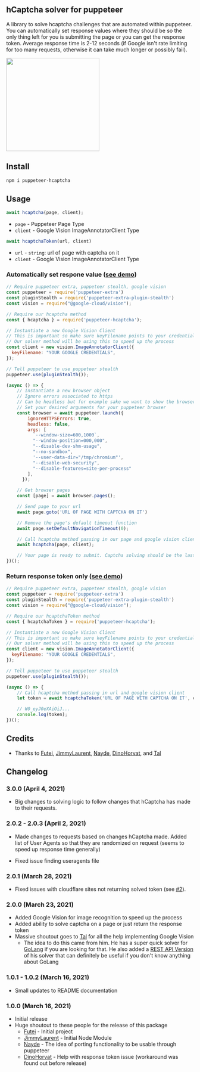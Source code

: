 ## hCaptcha solver for puppeteer

A library to solve hcaptcha challenges that are automated within puppeteer. You can automatically set response values where they should be so the only thing left for you is submitting the page or you can get the response token. Average response time is 2-12 seconds (if Google isn't rate limiting for too many requests, otherwise it can take much longer or possibly fail).

<img src="images/demo.gif" height="250px"/>

## Install

```bash
npm i puppeteer-hcaptcha
```

## Usage

```javascript
await hcaptcha(page, client);
```
- `page` - Puppeteer Page Type
- `client` - Google Vision ImageAnnotatorClient Type

```javascript
await hcaptchaToken(url, client)
```
- `url` - `string`: url of page with captcha on it
- `client` - Google Vision ImageAnnotatorClient Type

### Automatically set respone value ([see demo](https://github.com/aw1875/puppeteer-hcaptcha/blob/master/demos/solve.js))

```javascript
// Require puppeteer extra, puppeteer stealth, google vision
const puppeteer = require('puppeteer-extra')
const pluginStealth = require('puppeteer-extra-plugin-stealth')
const vision = require("@google-cloud/vision");

// Require our hcaptcha method
const { hcaptcha } = require('puppeteer-hcaptcha');

// Instantiate a new Google Vision Client
// This is important so make sure keyFilename points to your credentials
// Our solver method will be using this to speed up the process
const client = new vision.ImageAnnotatorClient({
  keyFilename: "YOUR GOOGLE CREDENTIALS",
});

// Tell puppeteer to use puppeteer stealth
puppeteer.use(pluginStealth());

(async () => {
    // Instantiate a new browser object
    // Ignore errors associated to https
    // Can be headless but for example sake we want to show the browser
    // Set your desired arguments for your puppeteer browser
    const browser = await puppeteer.launch({
        ignoreHTTPSErrors: true,
        headless: false,
        args: [
          `--window-size=600,1000`,
          "--window-position=000,000",
          "--disable-dev-shm-usage",
          "--no-sandbox",
          '--user-data-dir="/tmp/chromium"',
          "--disable-web-security",
          "--disable-features=site-per-process"
        ],
      });

    // Get browser pages
    const [page] = await browser.pages();

    // Send page to your url
    await page.goto('URL OF PAGE WITH CAPTCHA ON IT')

    // Remove the page's default timeout function
    await page.setDefaultNavigationTimeout(0);

    // Call hcaptcha method passing in our page and google vision client
    await hcaptcha(page, client);

    // Your page is ready to submit. Captcha solving should be the last function on your page so we don't have to worry about the response token expiring.
})();
```

### Return response token only ([see demo](https://github.com/aw1875/puppeteer-hcaptcha/blob/master/demos/token.js))
```javascript
// Require puppeteer extra, puppeteer stealth, google vision
const puppeteer = require('puppeteer-extra')
const pluginStealth = require('puppeteer-extra-plugin-stealth')
const vision = require("@google-cloud/vision");

// Require our hcaptchaToken method
const { hcaptchaToken } = require('puppeteer-hcaptcha');

// Instantiate a new Google Vision Client
// This is important so make sure keyFilename points to your credentials
// Our solver method will be using this to speed up the process
const client = new vision.ImageAnnotatorClient({
  keyFilename: "YOUR GOOGLE CREDENTIALS",
});

// Tell puppeteer to use puppeteer stealth
puppeteer.use(pluginStealth());

(async () => {
    // Call hcaptcha method passing in url and google vision client
    let token = await hcaptchaToken('URL OF PAGE WITH CAPTCHA ON IT', client);

    // W0_eyJ0eXAiOiJ...
    console.log(token);
})();
```

## Credits

- Thanks to [Futei](https://github.com/Futei/SineCaptcha), [JimmyLaurent](https://github.com/JimmyLaurent/hcaptcha-solver/), [Nayde](https://github.com/nayde-fr), [DinoHorvat](https://github.com/dinohorvat), and [Tal](https://github.com/JustTalDevelops/)

## Changelog

### 3.0.0 (April 4, 2021)
- Big changes to solving logic to follow changes that hCaptcha has made to their requests.

### 2.0.2 - 2.0.3 (April 2, 2021)
- Made changes to requests based on changes hCaptcha made. Added list of User Agents so that they are randomized on request (seems to speed up response time generally)

- Fixed issue finding useragents file

### 2.0.1 (March 28, 2021)
- Fixed issues with cloudflare sites not returning solved token (see [#2](https://github.com/aw1875/puppeteer-hcaptcha/issues/2)).

### 2.0.0 (March 23, 2021)

- Added Google Vision for image recognition to speed up the process
- Added ability to solve captcha on a page or just return the response token
- Massive shoutout goes to [Tal](https://github.com/JustTalDevelops/) for all the help implementing Google Vision
  - The idea to do this came from him. He has a super quick solver for [GoLang](https://github.com/JustTalDevelops/hcaptcha-solver-go) if you are looking for that. He also added a [REST API Version](https://github.com/JustTalDevelops/hcaptcha-solver-api) of his solver that can definitely be useful if you don't know anything about GoLang

### 1.0.1 - 1.0.2 (March 16, 2021)

- Small updates to README documentation

### 1.0.0 (March 16, 2021)

- Initial release
- Huge shoutout to these people for the release of this package
    - [Futei](https://github.com/Futei/SineCaptcha) - Initial project
    - [JimmyLaurent](https://github.com/JimmyLaurent/hcaptcha-solver/) - Initial Node Module
    - [Nayde](https://github.com/nayde-fr) - The idea of porting functionality to be usable through puppeteer
    - [DinoHorvat](https://github.com/dinohorvat) - Help with response token issue (workaround was found out before release)